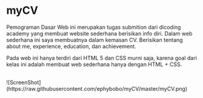# myCV

Pemograman Dasar Web ini merupakan tugas submition dari dicoding academy yang membuat website sederhana berisikan info diri. Dalam web sederhana ini saya membuatnya dalam kemasan CV. Berisikan tentang about me, experience, education, dan achievement.

Pada web ini hanya terdiri dari HTML 5 dan CSS murni saja, karena goal dari kelas ini adalah membuat web sederhana hanya dengan HTML + CSS.

<br/>
![ScreenShot](https://raw.githubusercontent.com/ephybobo/myCV/master/myCV.png)
